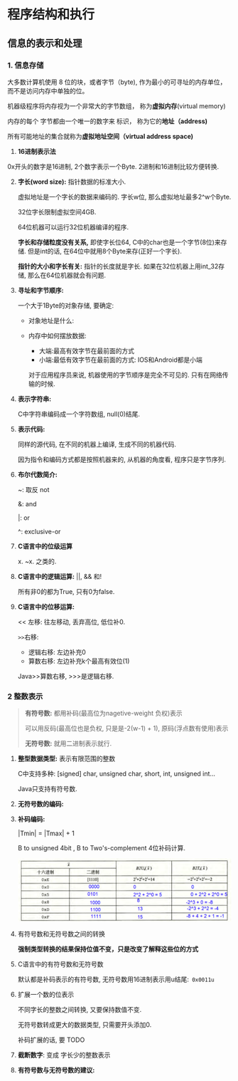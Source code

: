 # 程序结构和执行



## 信息的表示和处理



### 1. 信息存储

大多数计算机使用 8 位的块，或者字节（byte), 作为最小的可寻址的内存单位，而不是访问内存中单独的位。

机器级程序将内存视为一个非常大的字节数组， 称为**虚拟内存**(virtual memory)

内存的每个 字节都由一个唯一的数字来 标识， 称为它的**地址（address)**

所有可能地址的集合就称为**虚拟地址空间（virtual address space)**

1. **16进制表示法**

0x开头的数字是16进制, 2个数字表示一个Byte. 2进制和16进制比较方便转换.

2. **字长(word size):** 指针数据的标准大小.

   虚拟地址是一个字长的数据来编码的. 字长w位, 那么虚拟地址最多2^w个Byte.

   32位字长限制虚拟空间4GB.

   64位机器可以运行32位机器编译的程序.

   **字长和存储粒度没有关系,** 即使字长位64, C中的char也是一个字节(8位)来存储. 但是int的话, 在64位中就用8个Byte来存(正好一个字长).

   **指针的大小和字长有关:** 指针的长度就是字长. 如果在32位机器上用int_32存储, 那么在64位机器就会有问题.

3. **寻址和字节顺序:**

   一个大于1Byte的对象存储, 要确定: 

   - 对象地址是什么:

   - 内存中如何摆放数据: 

     - 大端:最高有效字节在最前面的方式
     - 小端:最低有效字节在最前面的方式: IOS和Android都是小端

     对于应用程序员来说, 机器使用的字节顺序是完全不可见的. 只有在网络传输的时候.

4. **表示字符串:**

   C中字符串编码成一个字符数组, null(0)结尾.

5. **表示代码:**

   同样的源代码, 在不同的机器上编译, 生成不同的机器代码. 

   因为指令和编码方式都是按照机器来的, 从机器的角度看, 程序只是字节序列.

6. **布尔代数简介:**

   ~: 取反 not

   &: and

   |: or

   ^: exclusive-or

7. **C语言中的位级运算**

   x. ~x. 之类的.

8. **C语言中的逻辑运算:** ||, && 和!

   所有非0的都为True, 只有0为false.

9. **C语言中的位移运算:**

   << 左移: 往左移动, 丢弃高位, 低位补0.

   `>>`右移: 

   - 逻辑右移: 左边补充0
   - 算数右移: 左边补充k个最高有效位(1)

   Java>>算数右移, >>>是逻辑右移.



### 2 整数表示

> **有符号数:** 都用补码(最高位为nagetive-weight 负权)表示
>
> 可以用反码(最高位也是负权, 只是是-2(w-1) + 1), 原码(浮点数有使用)表示
>
> **无符号数:** 就用二进制表示就行.

1. **整型数据类型:** 表示有限范围的整数

   C中支持多种: [signed] char, unsigned char, short, int, unsigned int...

   Java只支持有符号数.

2. **无符号数的编码:**

3. **补码编码:** 

   |Tmin| = |Tmax| + 1

   B to unsigned 4bit , B to Two's-complement 4位补码计算.

   ![image-20220215203424849](csapp.p1-1.assets/image-20220215203424849.png)

 4. 有符号数和无符号数之间的转换

     **强制类型转换的结果保持位值不变，只是改变了解释这些位的方式**

 5. C语言中的有符号数和无符号数

    默认都是补码表示的有符号数, 无符号数用16进制表示用u结尾:` 0x0011u`

6. 扩展一个数的位表示

   不同字长的整数之间转换, 又要保持数值不变.

   无符号数转成更大的数据类型, 只需要开头添加0.

   补码扩展的话, 要 TODO

7. **截断数字**: 变成 字长少的整数表示

8. **有符号数与无符号数的建议:**

   



























